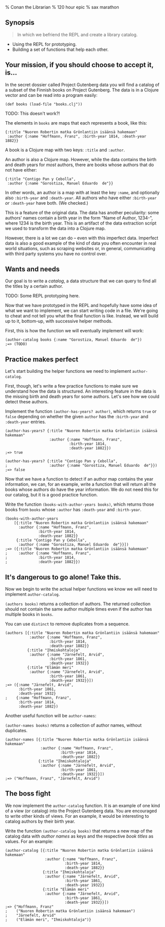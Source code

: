 % Conan the Librarian
% 120 hour epic
% sax marathon

## Synopsis

> In which we befriend the REPL and create a library catalog.

- Using the REPL for prototyping.
- Building a set of functions that help each other.

## Your mission, if you should choose to accept it, is…

In the secret dossier called Project Gutenberg data you will find a catalog of
a subset of the Finnish books on Project Gutenberg. The data is in a Clojure
vector and can be read into a program easily:

~~~ {.clojure}
(def books (load-file "books.clj"))
~~~

<section class="alert alert-error">TODO: This doesn't work?!</section>

The elements in `books` are maps that each represents a book, like this:

~~~ {.clojure}
{:title "Nuoren Robertin matka Grönlantiin isäänsä hakemaan"
 :author {:name "Hoffmann, Franz", :birth-year 1814, :death-year 1882}}
~~~

A book is a Clojure map with two keys: `:title` and `:author`.

An author is also a Clojure map. However, while the data contains the birth
and death years for *most* authors, there are books whose authors that do not
have either:

~~~ {.clojure}
{:title "Contigo Pan y Cebolla",
 :author {:name "Gorostiza, Manuel Eduardo  de"}}
~~~

In other words, an author is a map with at least the key `:name`, and
optionally also `:birth-year` and `:death-year`. All authors who have either
`:birth-year` *or* `:death-year` have both. (We checked.)

This is a feature of the original data. The data has another peculiarity: some
authors' names contain a birth year in the form "Name of Author, 1234-", where
1234 is the birth year. This is an artifact of the data extraction script we
used to transform the data into a Clojure map.

However, there is a lot we can do – even with this imperfect data. Imperfect
data is also a good example of the kind of data you often encounter in real
world situations, such as scraping websites or, in general, communicating with
third party systems you have no control over.

## Wants and needs

Our goal is to write a *catalog*, a data structure that we can query to find
all the titles by a certain author.

<section class="alert alert-error">TODO: Some REPL prototyping here.</section>

Now that we have prototyped in the REPL and hopefully have some idea of what
we want to implement, we can start writing code in a file. We're going to
cheat and not tell you what the final function is like. Instead, we will build
up to it, bottom-up, with successive helper methods.

First, this is how the function we will eventually implement will work:

~~~ {.clojure}
(author-catalog books {:name "Gorostiza, Manuel Eduardo  de"})
;=> (TODO)
~~~

## Practice makes perfect

Let's start building the helper functions we need to implement
`author-catalog`.

First, though, let's write a few practice functions to make sure we understand
how the data is structured. An interesting feature in the data is the missing
birth and death years for some authors. Let's see how we could detect these
authors.

<section class="exercise alert alert-success">

Implement the function `(author-has-years? author)`, which returns `true` or
`false` depending on whether the given `author` has the `:birth-year` and
`:death-year` entries.

~~~ {.clojure}
(author-has-years? {:title "Nuoren Robertin matka Grönlantiin isäänsä hakemaan"
                    :author {:name "Hoffmann, Franz",
                             :birth-year 1814,
                             :death-year 1882}})
;=> true

(author-has-years? {:title "Contigo Pan y Cebolla",
;                   :author {:name "Gorostiza, Manuel Eduardo  de"}})
;=> false
~~~

</section>

Now that we have a function to detect if an author map contains the year
information, we can, for an example, write a function that will return all the
books whose authors do have the year information. We do not need this for our
catalog, but it is a good practice function.

<section class="exercise alert alert-success">

Write the function `(books-with-author-years books)`, which returns those
books from `books` whose `:author` has `:death-year` and `:birth-year`.

~~~ {.clojure}
(books-with-author-years
    [{:title "Nuoren Robertin matka Grönlantiin isäänsä hakemaan"
      :author {:name "Hoffmann, Franz",
               :birth-year 1814,
               :death-year 1882}}
     {:title "Contigo Pan y Cebolla",
      :author {:name "Gorostiza, Manuel Eduardo  de"}}])
;=> ({:title "Nuoren Robertin matka Grönlantiin isäänsä hakemaan"
;     :author {:name "Hoffmann, Franz",
;              :birth-year 1814,
;              :death-year 1882}})
~~~

</section>

## It's dangerous to go alone! Take this.

Now we begin to write the actual helper functions we know we will need to
implement `author-catalog`.

<section class="exercise alert alert-success">

`(authors books)` returns a collection of authors. The returned collection
should not contain the same author multiple times even if the author has
multiple books in `books`.

You can use `distinct` to remove duplicates from a sequence.

~~~ {.clojure}
(authors [{:title "Nuoren Robertin matka Grönlantiin isäänsä hakemaan"
           :author {:name "Hoffmann, Franz",
                    :birth-year 1814,
                    :death-year 1882}}
          {:title "Ihmiskohtaloja"
           :author {:name "Järnefelt, Arvid",
                    :birth-year 1861,
                    :death-year 1932}}
          {:title "Elämän meri"
           :author {:name "Järnefelt, Arvid",
                    :birth-year 1861,
                    :death-year 1932}}])
;=> ({:name "Järnefelt, Arvid",
      :birth-year 1861,
      :death-year 1932}
;    {:name "Hoffmann, Franz",
      :birth-year 1814,
      :death-year 1882})
~~~

</section>

Another useful function will be `author-names`:

<section class="exercise alert alert-success">

`(author-names books)` returns a collection of author names, without
duplicates.

~~~ {.clojure}
(author-names [{:title "Nuoren Robertin matka Grönlantiin isäänsä hakemaan"
                :author {:name "Hoffmann, Franz",
                         :birth-year 1814,
                         :death-year 1882}}
               {:title "Ihmiskohtaloja"
                :author {:name "Järnefelt, Arvid",
                         :birth-year 1861,
                         :death-year 1932}}])
;=> ("Hoffmann, Franz", "Järnefelt, Arvid")
~~~

</section>

## The boss fight

We now implement the `author-catalog` function. It is an example of one kind
of a view (or catalog) into the Project Gutenberg data. You are encouraged to
write other kinds of views. For an example, it would be interesting to catalog
authors by their birth year.

<section class="exercise alert alert-success">

Write the function `(author-catalog books)` that returns a new map of the
catalog data with *author names* as keys and the respective *book titles* as
values. For an example:

~~~ {.clojure}
(author-catalog [{:title "Nuoren Robertin matka Grönlantiin isäänsä hakemaan"
                  :author {:name "Hoffmann, Franz",
                           :birth-year 1814,
                           :death-year 1882}}
                 {:title "Ihmiskohtaloja"
                  :author {:name "Järnefelt, Arvid",
                           :birth-year 1861,
                           :death-year 1932}}
                 {:title "Elämän meri"
                  :author {:name "Järnefelt, Arvid",
                           :birth-year 1861,
                           :death-year 1932}}])
;=> {"Hoffmann, Franz"
;    ("Nuoren Robertin matka Grönlantiin isäänsä hakemaan")
;    "Järnefelt, Arvid"
;    ("Elämän meri", "Ihmiskohtaloja")}
~~~

</section>
